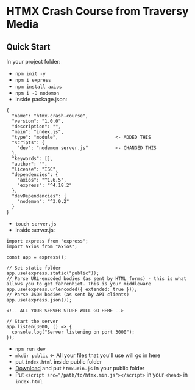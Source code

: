 # HTMX Crash Course from Traversy Media

## Quick Start

In your project folder:<br>

- `npm init -y`
- `npm i express`
- `npm install axios`
- `npm i -D nodemon`
- Inside package.json:<br>

```
{
  "name": "htmx-crash-course",
  "version": "1.0.0",
  "description": "",
  "main": "index.js",
  "type": "module",                     <- ADDED THIS
  "scripts": {
    "dev": "nodemon server.js"          <- CHANGED THIS
  },
  "keywords": [],
  "author": "",
  "license": "ISC",
  "dependencies": {
    "axios": "^1.6.5",
    "express": "^4.18.2"
  },
  "devDependencies": {
    "nodemon": "^3.0.2"
  }
}
```

- `touch server.js`
- Inside server.js:

```
import express from "express";
import axios from "axios";

const app = express();

// Set static folder
app.use(express.static("public"));
// Parse URL-encoded bodies (as sent by HTML forms) - this is what allows you to get fahrenhiet. This is your middleware
app.use(express.urlencoded({ extended: true }));
// Parse JSON bodies (as sent by API clients)
app.use(express.json());

<!-- ALL YOUR SERVER STUFF WILL GO HERE -->

// Start the server
app.listen(3000, () => {
  console.log("Server listening on port 3000");
});

```

- `npm run dev`
- `mkdir public` <- All your files that you'll use will go in here
- put `index.html` inside public folder
- <a href="https://unpkg.com/htmx.org@1.9.10/dist/htmx.min.js">Download</a> and put `htmx.min.js` in your public folder
- Put `<script src="/path/to/htmx.min.js"></script>` in your `<head>` in `index.html`
